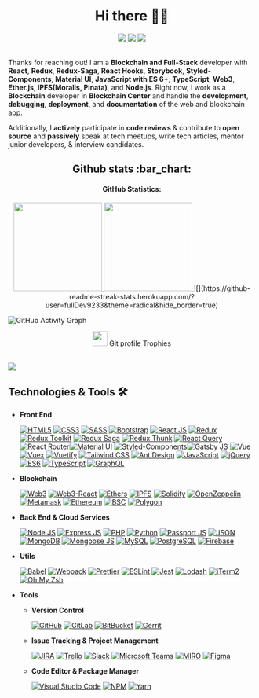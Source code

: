 <h1 align="center">
  Hi there 👋🏻
</h1>

<div align="center">
  <a href="https://www.linkedin.com/in/maznichenko-anatolii-51a0911b3/">
    <img src="https://img.shields.io/badge/linkedin-0A66C2?style=for-the-badge&logo=linkedin">
  </a>
  <a href="mailto:mazanatolii9300@gmail.com">
    <img src="https://img.shields.io/badge/email-EA4335?style=for-the-badge&logo=gmail&logoColor=fff">
  </a>
  <a href="https://drive.google.com/file/d/1AmukyrD-P1W5AT_NLjPqfUyR6NlnYD5E/view?usp=sharing">
    <img src="https://img.shields.io/badge/resume-blue?style=for-the-badge&logo=readthedocs&logoColor=fff">
  </a>
</div>

<br>

Thanks for reaching out! I am a **Blockchain and Full-Stack** developer with **React**, **Redux**, **Redux-Saga**, **React Hooks**, **Storybook**, **Styled-Components**, **Material UI**, **JavaScript with ES 6+**, **TypeScript**, **Web3**, **Ether.js**, **IPFS(Moralis, Pinata)**,  and **Node.js**. Right now, I work as a **Blockchain** developer in **Blockchain Center** and handle the **development**, **debugging**, **deployment**, and **documentation** of the web and blockchain app.

Additionally, I **actively** participate in **code reviews** & contribute to **open source** and **passively** speak at tech meetups, write tech articles, mentor junior developers, & interview candidates.

<h2 align="center">Github stats :bar_chart:</h2>

<h4 align="center">GitHub Statistics:</h4>
<p align="center">
<a href="https://github.com/fullDev9233">
  <img height="180em" src="https://github-readme-stats-eight-theta.vercel.app/api?username=fullDev9233&show_icons=true&theme=algolia&include_all_commits=true&count_private=true"/>
  <img height="180em" src="https://github-readme-stats-eight-theta.vercel.app/api/top-langs/?username=fullDev9233&layout=compact&langs_count=8&theme=algolia"/>
</a>
   ![](https://github-readme-streak-stats.herokuapp.com/?user=fullDev9233&theme=radical&hide_border=true)
</p>



<p align="centre">
 
![GitHub Activity Graph](https://activity-graph.herokuapp.com/graph?username=fullDev9233&bg_color=000000&color=4fff67&line=4fff67&point=ffffff&area=true&hide_border=true)  
</p>

<p align="center"><img src="https://media.giphy.com/media/QaMcXSekUWx7aogAUr/giphy.gif" width="30" />&nbsp;Git profile Trophies</p><br>
<img src="https://github-profile-trophy.vercel.app/?username=fullDev9233&theme=juicyfresh&no-bg=true" />

## Technologies & Tools 🛠️

- **Front End**

  [![HTML5](https://img.shields.io/badge/html5-E34F26?style=for-the-badge&logo=html5&logoColor=fff)](https://www.w3schools.com/html/)
  [![CSS3](https://img.shields.io/badge/css3-1572B6?style=for-the-badge&logo=css3&logoColor=fff)](https://www.w3schools.com/css/)
  [![SASS](https://img.shields.io/badge/sass-CC6699?style=for-the-badge&logo=sass&logoColor=fff)](https://sass-lang.com/)
  [![Bootstrap](https://img.shields.io/badge/bootstrap-7952B3?style=for-the-badge&logo=bootstrap&logoColor=fff)](https://getbootstrap.com/)
  [![React JS](https://img.shields.io/badge/React-20232A?style=for-the-badge&logo=react&logoColor=61DAFB)](https://reactjs.org/)
  [![Redux](https://img.shields.io/badge/Redux-593D88?style=for-the-badge&logo=redux&logoColor=white)](https://react-redux.js.org/)
  [![Redux Toolkit](https://img.shields.io/badge/redux%20toolkit-764ABC?style=for-the-badge&logo=redux&logoColor=fff)](https://redux-toolkit.js.org/)
  [![Redux Saga](https://img.shields.io/badge/redux%20saga-89D96D?style=for-the-badge&logo=redux-saga&logoColor=000)](https://redux-saga.js.org/)
  [![Redux Thunk](https://img.shields.io/badge/redux%20thunk-89D96D?style=for-the-badge&logo=redux-saga&logoColor=000)](https://github.com/reduxjs/redux-thunk)
  [![React Query](https://img.shields.io/badge/react%20query-FF4154?style=for-the-badge&logo=reacttable&logoColor=fff)](https://react-query.tanstack.com/)
  [![React Router](https://img.shields.io/badge/react%20router%20dom-CA4245?style=for-the-badge&logo=reactrouter&logoColor=fff)](https://reactrouter.com/)[![Material UI](https://img.shields.io/badge/Material--UI-0081CB?style=for-the-badge&logo=material-ui&logoColor=white)](https://mui.com/)
  [![Styled-Components](https://img.shields.io/badge/styled--components-DB7093?style=for-the-badge&logo=styled-components&logoColor=white)](https://styled-components.com/)[![Gatsby JS](https://img.shields.io/badge/gatsby%20js-663399?style=for-the-badge&logo=gatsby&logoColor=fff)](https://www.gatsbyjs.com/)
  [![Vue](https://img.shields.io/badge/Vue.js-35495E?style=for-the-badge&logo=vue.js&logoColor=4FC08D)](https://vuejs.org/)
  [![Vuex](https://img.shields.io/badge/vuex-764ABC?style=for-the-badge&logo=vuex&logoColor=fff)](https://vuex.vuejs.org/)
  [![Vuetify](https://img.shields.io/badge/vuetify-764ABC?style=for-the-badge&logo=vuetify&logoColor=fff)](https://vuetifyjs.com/)
  [![Tailwind CSS](https://img.shields.io/badge/tailwind%20css-38B2AC?style=for-the-badge&logo=tailwindcss&logoColor=fff)](https://tailwindcss.com/)
  [![Ant Design](https://img.shields.io/badge/ant%20design-0170FE?style=for-the-badge&logo=antdesign&logoColor=fff)](https://ant.design/)
  [![JavaScript](https://img.shields.io/badge/javascript-F7DF1E?style=for-the-badge&logo=javascript&logoColor=000)](https://www.w3schools.com/js/DEFAULT.asp)
  [![jQuery](https://img.shields.io/badge/jQuery-0769AD?style=for-the-badge&logo=jquery&logoColor=white)](https://www.w3schools.com/js/DEFAULT.asp)
  [![ES6](https://img.shields.io/badge/es6-F7DF1E?style=for-the-badge&logo=javascript&logoColor=000)](https://www.w3schools.com/js/js_es6.asp)
  [![TypeScript](https://img.shields.io/badge/typescript-3178C6?style=for-the-badge&logo=typescript&logoColor=fff)](https://www.typescriptlang.org/)
  [![GraphQL](https://img.shields.io/badge/graphql-E10098?style=for-the-badge&logo=graphql&logoColor=fff)](https://graphql.org/)
  
- **Blockchain**

  [![Web3](https://img.shields.io/badge/web3-E34F26?style=for-the-badge&logo=web3&logoColor=fff)](https://web3js.readthedocs.io/en/v1.5.2/)
  [![Web3-React](https://img.shields.io/badge/web3%20react-E34F26?style=for-the-badge&logo=web3react&logoColor=fff)](https://www.npmjs.com/package/@web3-react/core)
  [![Ethers](https://img.shields.io/badge/Ethers.js-35495E?style=for-the-badge&logo=ethers.js&logoColor=4FC08D)](https://docs.ethers.io/v5/)
  [![IPFS](https://img.shields.io/badge/IPFS-F7DF1E?style=for-the-badge&logo=ipfs.io&logoColor=000)](https://ipfs.io/)
  [![Solidity](https://img.shields.io/badge/Solidity-38B2AC?style=for-the-badge&logo=solidity&logoColor=fff)](https://docs.soliditylang.org/en/v0.8.10/)
  [![OpenZeppelin](https://img.shields.io/badge/OpenZeppelin-0170FE?style=for-the-badge&logo=OpenZeppelin&logoColor=fff)](https://openzeppelin.com/)
  [![Metamask](https://img.shields.io/badge/Metamask-FF4154?style=for-the-badge&logo=metamask&logoColor=fff)](https://metamask.io/)
  [![Ethereum](https://img.shields.io/badge/Ethereum-0170FE?style=for-the-badge&logo=ethereum&logoColor=fff)](https://opensea.io/)
  [![BSC](https://img.shields.io/badge/BSC-CC6699?style=for-the-badge&logo=bsc&logoColor=fff)](https://sass-lang.com/)
  [![Polygon](https://img.shields.io/badge/Polygon-7952B3?style=for-the-badge&logo=polygon&logoColor=fff)](https://getbootstrap.com/)

- **Back End & Cloud Services**

  [![Node JS](https://img.shields.io/badge/node.js-339933?style=for-the-badge&logo=node.js&logoColor=fff)](https://nodejs.org/en/)
  [![Express JS](https://img.shields.io/badge/express-000?style=for-the-badge&logo=express&logoColor=fff)](https://expressjs.com/)
  [![PHP](https://img.shields.io/badge/PHP-777BB4?style=for-the-badge&logo=php&logoColor=white)](https://www.php.net/)
  [![Python](https://img.shields.io/badge/Python-14354C?style=for-the-badge&logo=python&logoColor=white)](https://www.python.org/)
  [![Passport JS](https://img.shields.io/badge/passport%20js-34E27A?style=for-the-badge&logo=passport&logoColor=fff)](https://www.passportjs.org/)
  [![JSON](https://img.shields.io/badge/json-000?style=for-the-badge&logo=json&logoColor=fff)](https://www.json.org/json-en.html)
  [![MongoDB](https://img.shields.io/badge/mongo%20db-47A248?style=for-the-badge&logo=mongodb&logoColor=fff)](https://www.mongodb.com/)
  [![Mongoose JS](https://img.shields.io/badge/mongoose%20js-47A248?style=for-the-badge&logo=mongodb&logoColor=fff)](https://mongoosejs.com/)
  [![MySQL](https://img.shields.io/badge/MySQL-00000F?style=for-the-badge&logo=mysql&logoColor=white)](https://www.mysql.com/)
  [![PostgreSQL](https://img.shields.io/badge/PostgreSQL-316192?style=for-the-badge&logo=postgresql&logoColor=white)](https://mongoosejs.com/)
  [![Firebase](https://img.shields.io/badge/firebase-FFCA28?style=for-the-badge&logo=firebase&logoColor=000)](https://firebase.google.com/)

- **Utils**

  [![Babel](https://img.shields.io/badge/babel-F9DC3E?style=for-the-badge&logo=babel&logoColor=000)](https://babeljs.io/)
  [![Webpack](https://img.shields.io/badge/webpack-8DD6F9?style=for-the-badge&logo=webpack&logoColor=000)](https://webpack.js.org/)
  [![Prettier](https://img.shields.io/badge/prettier-F7B93E?style=for-the-badge&logo=prettier&logoColor=000)](https://prettier.io/)
  [![ESLint](https://img.shields.io/badge/eslint-4B32C3?style=for-the-badge&logo=eslint&logoColor=fff)](https://eslint.org/)
  [![Jest](https://img.shields.io/badge/jest-C21325?style=for-the-badge&logo=jest&logoColor=fff)](https://jestjs.io/)
  [![Lodash](https://img.shields.io/badge/lodash-3492FF?style=for-the-badge&logo=lodash&logoColor=fff)](https://lodash.com/)
  [![iTerm2](https://img.shields.io/badge/iTerm2-000?style=for-the-badge&logo=iterm2&logoColor=fff)](https://iterm2.com/)
  [![Oh My Zsh](https://img.shields.io/badge/oh%20my%20zsh-4D4D4D?style=for-the-badge&logo=windowsterminal&logoColor=fff)](https://ohmyz.sh/)

- **Tools**

  - **Version Control**

    [![GitHub](https://img.shields.io/badge/github-181717?style=for-the-badge&logo=github)](https://github.com/)
    [![GitLab](https://img.shields.io/badge/gitlab-FCA121?style=for-the-badge&logo=gitlab)](https://about.gitlab.com/)
    [![BitBucket](https://img.shields.io/badge/bitbucket-0052CC?style=for-the-badge&logo=bitbucket)](https://bitbucket.org/)
    [![Gerrit](https://img.shields.io/badge/gerrit-EEEEEE?style=for-the-badge&logo=gerrit&logoColor=000)](https://www.gerritcodereview.com/)

  - **Issue Tracking & Project Management**

    [![JIRA](https://img.shields.io/badge/jira-0052CC?style=for-the-badge&logo=jira)](https://www.atlassian.com/software/jira)
    [![Trello](https://img.shields.io/badge/trello-0052CC?style=for-the-badge&logo=trello)](https://trello.com/)
    [![Slack](https://img.shields.io/badge/slack-4A154B?style=for-the-badge&logo=slack)](https://slack.com/)
    [![Microsoft Teams](https://img.shields.io/badge/microsoft%20teams-6264A7?style=for-the-badge&logo=microsoftteams&logoColor=fff)](https://www.microsoft.com/en-in/microsoft-teams/group-chat-software/)
    [![MIRO](https://img.shields.io/badge/miro-050038?style=for-the-badge&logo=miro)](https://miro.com/)
    [![Figma](https://img.shields.io/badge/figma-F24E1E?style=for-the-badge&logo=figma&logoColor=fff)](https://figma.com/)

  - **Code Editor & Package Manager**

    [![Visual Studio Code](https://img.shields.io/badge/visual%20studio%20code-007ACC?style=for-the-badge&logo=visualstudiocode)](https://code.visualstudio.com/)
    [![NPM](https://img.shields.io/badge/npm-C12127?style=for-the-badge&logo=npm)](https://www.npmjs.com/)
    [![Yarn](https://img.shields.io/badge/yarn-2C8EBB?style=for-the-badge&logo=yarn&logoColor=fff)](https://yarnpkg.com/)
